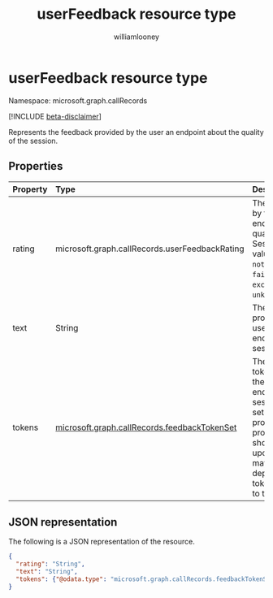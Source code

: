 ﻿---
title: "userFeedback resource type"
description: "The userFeedback type."
localization_priority: Normal
author: "williamlooney"
ms.prod: "cloud-communications"
doc_type: "resourcePageType"
---

# userFeedback resource type

Namespace: microsoft.graph.callRecords

[!INCLUDE [beta-disclaimer](../../includes/beta-disclaimer.md)]

Represents the feedback provided by the user an endpoint about the quality of the session.

## Properties

| Property | Type                                                                            | Description                                                                                                                                                                                                                                 |
| :------- | :------------------------------------------------------------------------------ | :------------------------------------------------------------------------------------------------------------------------------------------------------------------------------------------------------------------------------------------ |
| rating   | microsoft.graph.callRecords.userFeedbackRating                                  | The rating provided by the user of this endpoint about the quality of this Session. Possible values are: `notRated`, `bad`, `poor`, `fair`, `good`, `excellent`, `unknownFutureValue`.                                                      |
| text     | String                                                                          | The feedback text provided by the user of this endpoint for the session.                                                                                                                                                                    |
| tokens   | [microsoft.graph.callRecords.feedbackTokenSet](callrecords-feedbacktokenset.md) | The set of feedback tokens provided by the user of this endpoint for the session. This is a set of Boolean properties. The property names should not be relied upon since they may change depending on what tokens are offered to the user. |

## JSON representation

The following is a JSON representation of the resource.

<!-- {
  "blockType": "resource",
  "optionalProperties": [

  ],
  "@odata.type": "microsoft.graph.callRecords.userFeedback",
  "baseType": null
}-->

```json
{
  "rating": "String",
  "text": "String",
  "tokens": {"@odata.type": "microsoft.graph.callRecords.feedbackTokenSet"}
}
```

<!-- uuid: 16cd6b66-4b1a-43a1-adaf-3a886856ed98
2019-02-04 14:57:30 UTC -->

<!-- {
  "type": "#page.annotation",
  "description": "userFeedback resource",
  "keywords": "",
  "section": "documentation",
  "tocPath": ""
}-->
